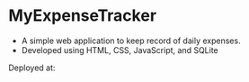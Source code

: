 # MyExpenseTracker
* A simple web application to keep record of daily expenses. 
* Developed using HTML, CSS, JavaScript, and SQLite

Deployed at: 
